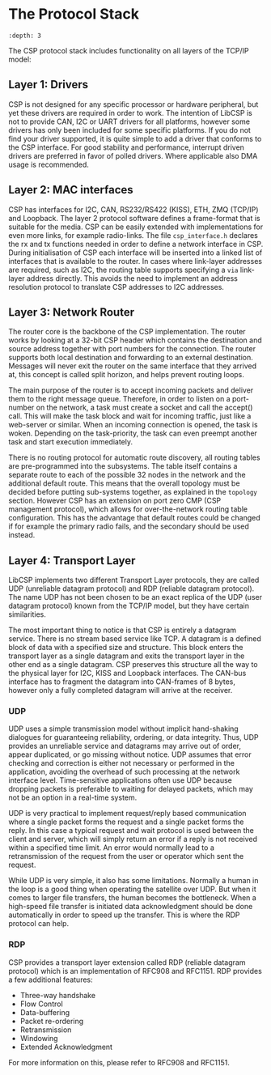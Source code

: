 # The Protocol Stack

```{contents}
:depth: 3
```

The CSP protocol stack includes functionality on all layers of the
TCP/IP model:

## Layer 1: Drivers

CSP is not designed for any specific processor or hardware peripheral,
but yet these drivers are required in order to work. The intention of
LibCSP is not to provide CAN, I2C or UART drivers for all platforms,
however some drivers has only been included for some specific platforms.
If you do not find your driver supported, it is quite simple to add a
driver that conforms to the CSP interface. For good stability and
performance, interrupt driven drivers are preferred in favor of polled
drivers. Where applicable also DMA usage is recommended.

## Layer 2: MAC interfaces

CSP has interfaces for I2C, CAN, RS232/RS422 (KISS), ETH, ZMQ (TCP/IP)
and Loopback. The layer 2 protocol software defines a frame-format that
is suitable for the media.
CSP can be easily extended with implementations for even more links, 
for
example radio-links. The file `csp_interface.h` declares the rx and tx
functions needed in order to define a network interface in CSP. During
initialisation of CSP each interface will be inserted into a linked list
of interfaces that is available to the router. In cases where link-layer 
addresses are required, such as I2C, the routing table supports specifying 
a `via` link-layer address
directly. This avoids the need to implement an address resolution
protocol to translate CSP addresses to I2C addresses.

## Layer 3: Network Router

The router core is the backbone of the CSP implementation. The router
works by looking at a 32-bit CSP header which contains the destination
and source address together with port numbers for the connection. The
router supports both local destination and forwarding to an external
destination. Messages will never exit the router on the same interface
that they arrived at, this concept is called split horizon, and helps
prevent routing loops.

The main purpose of the router is to accept incoming packets and deliver
them to the right message queue. Therefore, in order to listen on a
port-number on the network, a task must create a socket and call the
accept() call. This will make the task block and wait for incoming
traffic, just like a web-server or similar. When an incoming connection
is opened, the task is woken. Depending on the task-priority, the task
can even preempt another task and start execution immediately.

There is no routing protocol for automatic route discovery, all routing
tables are pre-programmed into the subsystems. The table itself contains
a separate route to each of the possible 32 nodes in the network and the
additional default route. This means that the overall topology must be
decided before putting sub-systems together, as explained in the
`topology` section. However CSP has an extension on port zero CMP (CSP
management protocol), which allows for over-the-network routing table
configuration. This has the advantage that default routes could be
changed if for example the primary radio fails, and the secondary should
be used instead.

## Layer 4: Transport Layer

LibCSP implements two different Transport Layer protocols, they are
called UDP (unreliable datagram protocol) and RDP (reliable datagram
protocol). The name UDP has not been chosen to be an exact replica of
the UDP (user datagram protocol) known from the TCP/IP model, but they
have certain similarities.

The most important thing to notice is that CSP is entirely a datagram
service. There is no stream based service like TCP. A datagram is a
defined block of data with a specified size and structure. This block
enters the transport layer as a single datagram and exits the transport
layer in the other end as a single datagram. CSP preserves this
structure all the way to the physical layer for I2C, KISS and Loopback
interfaces. The CAN-bus interface has to fragment the datagram into
CAN-frames of 8 bytes, however only a fully completed datagram will
arrive at the receiver.

### UDP

UDP uses a simple transmission model without implicit hand-shaking
dialogues for guaranteeing reliability, ordering, or data integrity.
Thus, UDP provides an unreliable service and datagrams may arrive out of
order, appear duplicated, or go missing without notice. UDP assumes that
error checking and correction is either not necessary or performed in
the application, avoiding the overhead of such processing at the network
interface level. Time-sensitive applications often use UDP because
dropping packets is preferable to waiting for delayed packets, which may
not be an option in a real-time system.

UDP is very practical to implement request/reply based communication
where a single packet forms the request and a single packet forms the
reply. In this case a typical request and wait protocol is used between
the client and server, which will simply return an error if a reply is
not received within a specified time limit. An error would normally lead
to a retransmission of the request from the user or operator which sent
the request.

While UDP is very simple, it also has some limitations. Normally a human
in the loop is a good thing when operating the satellite over UDP. But
when it comes to larger file transfers, the human becomes the
bottleneck. When a high-speed file transfer is initiated data
acknowledgment should be done automatically in order to speed up the
transfer. This is where the RDP protocol can help.

### RDP

CSP provides a transport layer extension called RDP (reliable datagram
protocol) which is an implementation of RFC908 and RFC1151. RDP provides
a few additional features:

  - Three-way handshake
  - Flow Control
  - Data-buffering
  - Packet re-ordering
  - Retransmission
  - Windowing
  - Extended Acknowledgment

For more information on this, please refer to RFC908 and RFC1151.
